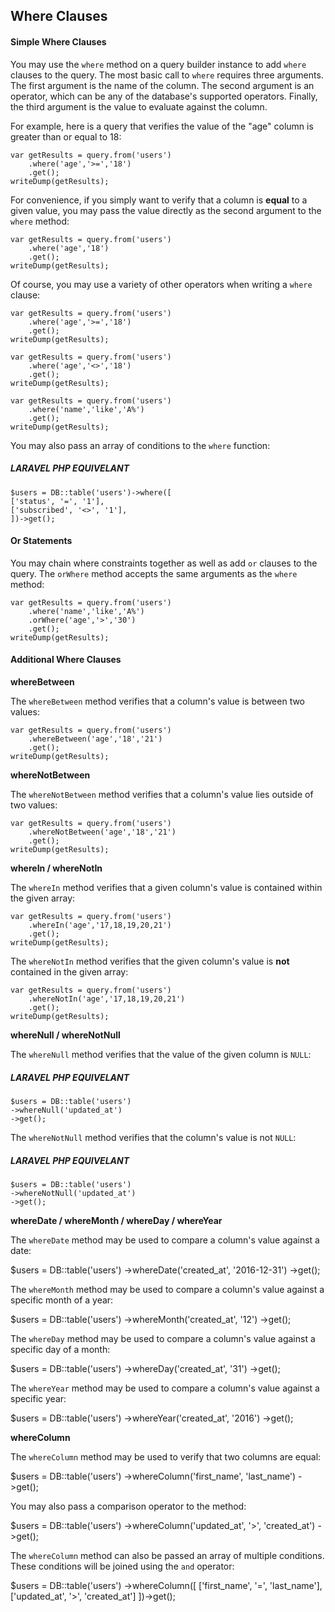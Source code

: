 ## Where Clauses

#### Simple Where Clauses

You may use the `where` method on a query builder instance to add `where` clauses to the query. The most basic call to `where` requires three arguments. The first argument is the name of the column. The second argument is an operator, which can be any of the database's supported operators. Finally, the third argument is the value to evaluate against the column.

For example, here is a query that verifies the value of the "age" column is greater than or equal to 18:
```
var getResults = query.from('users')
    .where('age','>=','18')
    .get();
writeDump(getResults);

```


For convenience, if you simply want to verify that a column is **equal** to a given value, you may pass the value directly as the second argument to the `where` method:
```
var getResults = query.from('users')
    .where('age','18')
    .get();
writeDump(getResults);

```


Of course, you may use a variety of other operators when writing a `where` clause:


```
var getResults = query.from('users')
    .where('age','>=','18')
    .get();
writeDump(getResults);

var getResults = query.from('users')
    .where('age','<>','18')
    .get();
writeDump(getResults);

var getResults = query.from('users')
    .where('name','like','A%')
    .get();
writeDump(getResults);

```

You may also pass an array of conditions to the `where` function:

##### LARAVEL PHP EQUIVELANT
```
$users = DB::table('users')->where([
['status', '=', '1'],
['subscribed', '<>', '1'],
])->get();
```

#### Or Statements

You may chain where constraints together as well as add `or` clauses to the query. The `orWhere` method accepts the same arguments as the `where` method:


```
var getResults = query.from('users')
    .where('name','like','A%')
    .orWhere('age','>','30')
    .get();
writeDump(getResults);
```
#### Additional Where Clauses

**whereBetween**

The `whereBetween` method verifies that a column's value is between two values:

```
var getResults = query.from('users')
    .whereBetween('age','18','21')
    .get();
writeDump(getResults);
```
**whereNotBetween**

The `whereNotBetween` method verifies that a column's value lies outside of two values:

```
var getResults = query.from('users')
    .whereNotBetween('age','18','21')
    .get();
writeDump(getResults);
```


**whereIn / whereNotIn**

The `whereIn` method verifies that a given column's value is contained within the given array:

```
var getResults = query.from('users')
    .whereIn('age','17,18,19,20,21')
    .get();
writeDump(getResults);
```

The `whereNotIn` method verifies that the given column's value is **not** contained in the given array:


```
var getResults = query.from('users')
    .whereNotIn('age','17,18,19,20,21')
    .get();
writeDump(getResults);
```


**whereNull / whereNotNull**

The `whereNull` method verifies that the value of the given column is `NULL`:
##### LARAVEL PHP EQUIVELANT
```
$users = DB::table('users')
->whereNull('updated_at')
->get();
```

The `whereNotNull` method verifies that the column's value is not `NULL`:

##### LARAVEL PHP EQUIVELANT
```
$users = DB::table('users')
->whereNotNull('updated_at')
->get();
```

**whereDate / whereMonth / whereDay / whereYear**

The `whereDate` method may be used to compare a column's value against a date:

$users = DB::table('users')
->whereDate('created_at', '2016-12-31')
->get();

The `whereMonth` method may be used to compare a column's value against a specific month of a year:

$users = DB::table('users')
->whereMonth('created_at', '12')
->get();

The `whereDay` method may be used to compare a column's value against a specific day of a month:

$users = DB::table('users')
->whereDay('created_at', '31')
->get();

The `whereYear` method may be used to compare a column's value against a specific year:

$users = DB::table('users')
->whereYear('created_at', '2016')
->get();

**whereColumn**

The `whereColumn` method may be used to verify that two columns are equal:

$users = DB::table('users')
->whereColumn('first_name', 'last_name')
->get();

You may also pass a comparison operator to the method:

$users = DB::table('users')
->whereColumn('updated_at', '>', 'created_at')
->get();

The `whereColumn` method can also be passed an array of multiple conditions. These conditions will be joined using the `and` operator:

$users = DB::table('users')
->whereColumn([
['first_name', '=', 'last_name'],
['updated_at', '>', 'created_at']
])->get();

